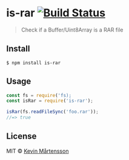 # is-rar [![Build Status](https://travis-ci.org/kevva/is-rar.svg?branch=master)](https://travis-ci.org/kevva/is-rar)

> Check if a Buffer/Uint8Array is a RAR file


## Install

```
$ npm install is-rar
```


## Usage

```js
const fs = require('fs);
const isRar = require('is-rar');

isRar(fs.readFileSync('foo.rar'));
//=> true
```


## License

MIT © [Kevin Mårtensson](https://github.com/kevva)
